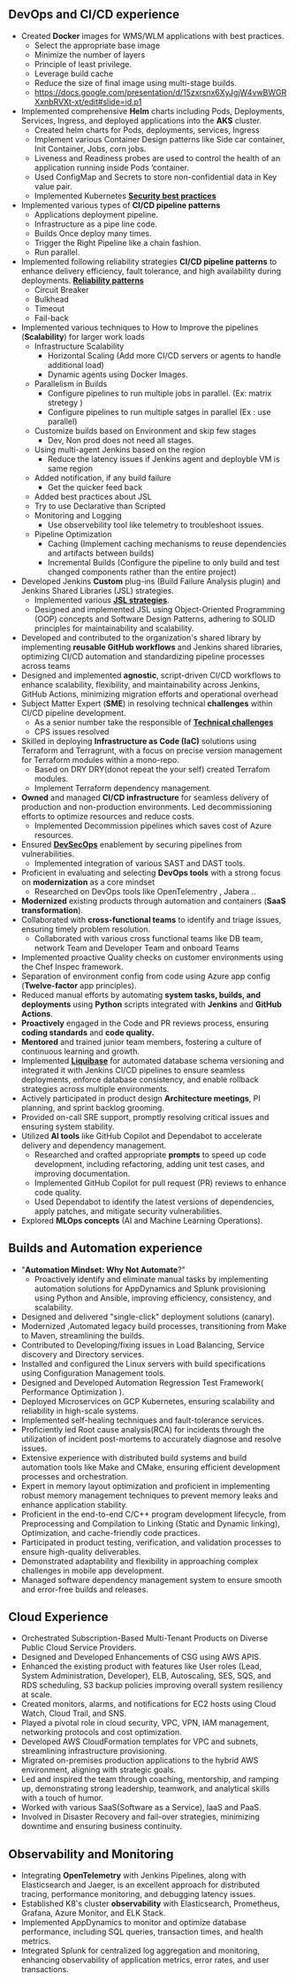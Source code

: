## DevOps and CI/CD experience

- Created **Docker** images for WMS/WLM applications with best practices.
  - Select the appropriate base image
  - Minimize the number of layers
  - Principle of least privilege.
  - Leverage build cache
  - Reduce the size of final image using multi-stage builds.
  - <https://docs.google.com/presentation/d/15zxrsnx6XyJgjW4vwBWGRXxnbRVXt-xt/edit#slide=id.p1>
- Implemented comprehensive **Helm** charts including Pods, Deployments, Services, Ingress, and deployed applications into 
   the **AKS** cluster.
  - Created helm charts for Pods, deployments, services, Ingress
  - Implement various Container Design patterns like Side car container, Init Container, Jobs, corn jobs.
  - Liveness and Readiness probes are used to control the health of an application running inside Pods ‘container.
  - Used ConfigMap and Secrets to store non-confidential data in Key value pair.
  - Implemented Kubernetes [**Security best practices**](Kubernetes_Best_Practices.md)
- Implemented various types of **CI/CD pipeline patterns**
  - Applications deployment pipeline.
  - Infrastructure as a pipe line code.
  - Builds Once deploy many times.
  - Trigger the Right Pipeline like a chain fashion.
  - Run parallel.
- Implemented following reliability strategies **CI/CD pipeline patterns** to enhance delivery efficiency, fault tolerance, 
     and high availability during deployments. [**Reliability patterns**](Reliability_Patterns_Applied_in_CICD.md)
  - Circuit Breaker
  - Bulkhead
  - Timeout
  - Fail-back
- Implemented various techniques to How to Improve the pipelines (**Scalability**) for larger work loads 
  - Infrastructure Scalability
    - Horizontal Scaling (Add more CI/CD servers or agents to handle additional load)
    - Dynamic agents using Docker Images.
  - Parallelism in Builds
    - Configure pipelines to run multiple jobs in parallel. (Ex: matrix stretegy )
    - Configure pipelines to run multiple satges in parallel (Ex : use parallel)
  - Customize builds based on Environment and skip few stages
    - Dev, Non prod does not need all stages.
  - Using multi-agent Jenkins based on the region
    - Reduce the latency issues if Jenkins agent and deployble VM is same region
  - Added notification, if any build failure
     - Get the quicker feed back
  - Added best practices about JSL
  - Try to use Declarative than Scripted
  - Monitoring and Logging
    - Use observebility tool like telemetry to troubleshoot issues.
  - Pipeline Optimization
    - Caching (Implement caching mechanisms to reuse dependencies and artifacts between builds)
    - Incremental Builds (Configure the pipeline to only build and test changed components rather than the entire project)
- Developed Jenkins **Custom** plug-ins (Build Failure Analysis plugin) and Jenkins Shared Libraries (JSL) strategies.
  - Implemented various [**JSL strategies**](Jenkins_Shared_Library_Designs.md).
  - Designed and implemented JSL using Object-Oriented Programming (OOP) concepts and Software Design Patterns, adhering to 
    SOLID principles for maintainability and scalability.
- Developed and contributed to the organization's shared library by implementing **reusable GitHub workflows** and Jenkins 
  shared libraries, optimizing CI/CD automation and standardizing pipeline processes across teams
- Designed and implemented **agnostic**, script-driven CI/CD workflows to enhance scalability, flexibility, and 
  maintainability across Jenkins, GitHub Actions, minimizing migration efforts and operational overhead
- Subject Matter Expert (**SME**) in resolving technical **challenges** within CI/CD pipeline development.
  - As a senior number take the responsible of [**Technical challenges**](Technical_Challenges_in_Developing_Jenkins_CICDPipelines.md)
  - CPS issues resolved
- Skilled in deploying **Infrastructure as Code (IaC)** solutions using Terraform and Terragrunt, with a focus on precise version management for Terraform modules within a mono-repo.
  - Based on DRY DRY(donot repeat the your self) created Terrafom modules.
  - Implement Terraform dependency management.
- **Owned** and managed **CI/CD infrastructure** for seamless delivery of production and non-production environments. Led decommissioning efforts to optimize resources and reduce costs.
  - Implemented Decommission pipelines which saves cost of Azure resources.
- Ensured [**DevSecOps**](DevSecOps_Practices.md) enablement by securing pipelines from vulnerabilities.
  - Implemented integration of various SAST and DAST tools.
- Proficient in evaluating and selecting **DevOps tools** with a strong focus on **modernization** as a core mindset
  - Researched on DevOps tools like OpenTelementry , Jabera ..
- **Modernized** existing products through automation and containers (**SaaS transformation**).
- Collaborated with **cross-functional teams** to identify and triage issues, ensuring timely problem resolution.
  - Collaborated with various cross functional teams like DB team, network Team and Developer Team and onboard Teams
- Implemented proactive Quality checks on customer environments using the Chef Inspec framework.
- Separation of environment config from code using Azure app config (**Twelve-factor** app principles).
- Reduced manual efforts by automating **system tasks, builds, and deployments** using **Python** scripts integrated with **Jenkins** and **GitHub Actions**.
- **Proactively** engaged in the Code and PR reviews process, ensuring **coding standards** and **code quality.**
- **Mentored** and trained junior team members, fostering a culture of continuous learning and growth.
- Implemented [**Liquibase**](https://tinyurl.com/bdcs6mb2) for automated database schema versioning and integrated it with Jenkins CI/CD pipelines to 
   ensure seamless deployments, enforce database consistency, and enable rollback strategies across multiple environments.
- Actively participated in product design **Architecture meetings**, PI planning, and sprint backlog grooming.
- Provided on-call SRE support, promptly resolving critical issues and ensuring system stability.
- Utilized **AI tools** like GitHub Copilot and Dependabot to accelerate delivery and dependency management.
  - Researched and crafted appropriate **prompts** to speed up code development, including refactoring, adding unit test cases, 
    and improving documentation.
  - Implemented GitHub Copilot for pull request (PR) reviews to enhance code quality.
  - Used Dependabot to identify the latest versions of dependencies, apply patches, and mitigate security vulnerabilities.
- Explored **MLOps concepts** (AI and Machine Learning Operations).

## Builds and Automation experience

- "**Automation Mindset: Why Not Automate**?"
  - Proactively identify and eliminate manual tasks by implementing automation solutions for AppDynamics and Splunk 
    provisioning using Python and Ansible, improving efficiency, consistency, and scalability.
- Designed and delivered "single-click" deployment solutions (canary).
- Modernized ,Automated legacy build processes, transitioning from Make to Maven, streamlining the builds.
- Contributed to Developing/fixing issues in Load Balancing, Service discovery and Directory services.
- Installed and configured the Linux servers with build specifications using Configuration Management tools.
- Designed and Developed Automation Regression Test Framework( Performance Optimization ).
- Deployed Microservices on GCP Kubernetes, ensuring scalability and reliability in high-scale systems.
- Implemented self-healing techniques and fault-tolerance services.
- Proficiently led Root cause analysis(RCA) for incidents through the utilization of incident post-mortems to accurately 
  diagnose and resolve issues.
- Extensive experience with distributed build systems and build automation tools like Make and CMake, ensuring efficient 
  development processes and orchestration.
- Expert in memory layout optimization and proficient in implementing robust memory management techniques to prevent memory 
  leaks and enhance application stability.
- Proficient in the end-to-end C/C++ program development lifecycle, from Preprocessing and Compilation to Linking (Static 
  and Dynamic linking), Optimization, and cache-friendly code practices.
- Participated in product testing, verification, and validation processes to ensure high-quality deliverables.
- Demonstrated adaptability and flexibility in approaching complex challenges in mobile app development.
- Managed software dependency management system to ensure smooth and error-free builds and releases.

## Cloud Experience

- Orchestrated Subscription-Based Multi-Tenant Products on Diverse Public Cloud Service Providers.
- Designed and Developed Enhancements of CSG using AWS APIS.
- Enhanced the existing product with features like User roles (Lead, System Administration, Developer), ELB, Autoscaling, 
  SES, SQS, and RDS scheduling, S3 backup policies improving overall system resiliency at scale.
- Created monitors, alarms, and notifications for EC2 hosts using Cloud Watch, Cloud Trail, and SNS.
- Played a pivotal role in cloud security, VPC, VPN, IAM management, networking protocols and cost optimization.
- Developed AWS CloudFormation templates for VPC and subnets, streamlining infrastructure provisioning.
- Migrated on-premises production applications to the hybrid AWS environment, aligning with strategic goals.
- Led and inspired the team through coaching, mentorship, and ramping up, demonstrating strong leadership, teamwork, and 
  analytical skills with a touch of humor.
- Worked with various SaaS(Software as a Service), IaaS and PaaS.
- Involved in Disaster Recovery and fail-over strategies, minimizing downtime and ensuring business continuity.

## Observability and Monitoring 

- Integrating **OpenTelemetry** with Jenkins Pipelines, along with Elasticsearch and Jaeger, is an excellent approach for 
  distributed tracing, performance monitoring, and debugging latency issues.  
- Established K8's cluster **observability** with Elasticsearch, Prometheus, Grafana, Azure Monitor, and ELK Stack.
- Implemented AppDynamics to monitor and optimize database performance, including SQL queries, transaction times, and health 
  metrics.
- Integrated Splunk for centralized log aggregation and monitoring, enhancing observability of application metrics, error 
  rates, and user transactions.
